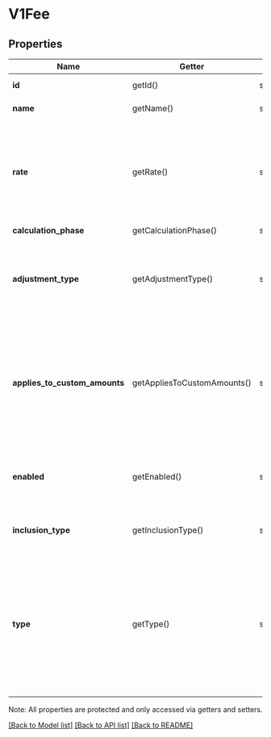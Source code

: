 # V1Fee

## Properties
Name | Getter | Setter | Type | Description | Notes
------------ | ------------- | ------------- | ------------- | ------------- | -------------
**id** | getId() | setId($value) | **string** | The fee&#39;s unique ID. | [optional] 
**name** | getName() | setName($value) | **string** | The fee&#39;s name. | [optional] 
**rate** | getRate() | setRate($value) | **string** | The rate of the fee, as a string representation of a decimal number. A value of 0.07 corresponds to a rate of 7%. | [optional] 
**calculation_phase** | getCalculationPhase() | setCalculationPhase($value) | **string** | Forthcoming | [optional] 
**adjustment_type** | getAdjustmentType() | setAdjustmentType($value) | **string** | The type of adjustment the fee applies to a payment. Currently, this value is TAX for all fees. | [optional] 
**applies_to_custom_amounts** | getAppliesToCustomAmounts() | setAppliesToCustomAmounts($value) | **bool** | If true, the fee applies to custom amounts entered into Square Register that are not associated with a particular item. | [optional] 
**enabled** | getEnabled() | setEnabled($value) | **bool** | If true, the fee is applied to all appropriate items. If false, the fee is not applied at all. | [optional] 
**inclusion_type** | getInclusionType() | setInclusionType($value) | **string** | Whether the fee is ADDITIVE or INCLUSIVE. | [optional] 
**type** | getType() | setType($value) | **string** | In countries with multiple classifications for sales taxes, indicates which classification the fee falls under. Currently relevant only to Canadian merchants. | [optional] 

Note: All properties are protected and only accessed via getters and setters.

[[Back to Model list]](../../README.md#documentation-for-models) [[Back to API list]](../../README.md#documentation-for-api-endpoints) [[Back to README]](../../README.md)

